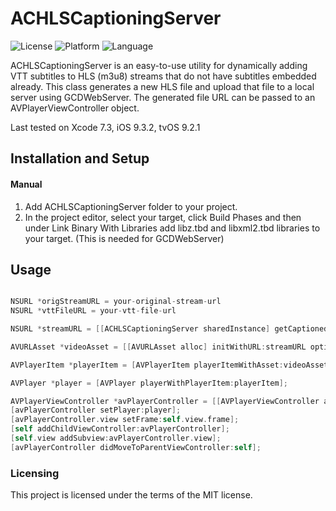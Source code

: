 # ACHLSCaptioningServer            
![License](https://img.shields.io/badge/license-MIT-blue.svg)
![Platform](https://img.shields.io/badge/platform-iOS--tvOS-br.svg)
![Language](https://img.shields.io/badge/language-Objective--C-brightgreen.svg )

ACHLSCaptioningServer is an easy-to-use utility for dynamically adding VTT subtitles to HLS (m3u8) streams that do not have subtitles embedded already. This class generates a new HLS file and upload that file to a local server using GCDWebServer. The generated file URL can be passed to an AVPlayerViewController object.

Last tested on Xcode 7.3, iOS 9.3.2, tvOS 9.2.1

## Installation and Setup

#### Manual
1. Add ACHLSCaptioningServer folder to your project.
2. In the project editor, select your target, click Build Phases and then under Link Binary With Libraries add libz.tbd and libxml2.tbd libraries to your target. (This is needed for GCDWebServer)

## Usage
```objective-c

NSURL *origStreamURL = your-original-stream-url
NSURL *vttFileURL = your-vtt-file-url

NSURL *streamURL = [[ACHLSCaptioningServer sharedInstance] getCaptionedHLSStreamFromStream:origStreamURL vttURL:vttFileURL];

AVURLAsset *videoAsset = [[AVURLAsset alloc] initWithURL:streamURL options:nil];

AVPlayerItem *playerItem = [AVPlayerItem playerItemWithAsset:videoAsset];

AVPlayer *player = [AVPlayer playerWithPlayerItem:playerItem];

AVPlayerViewController *avPlayerController = [[AVPlayerViewController alloc] initWithNibName:nil bundle:nil];
[avPlayerController setPlayer:player];
[avPlayerController.view setFrame:self.view.frame];
[self addChildViewController:avPlayerController];
[self.view addSubview:avPlayerController.view];
[avPlayerController didMoveToParentViewController:self];

```

### Licensing
This project is licensed under the terms of the MIT license.
